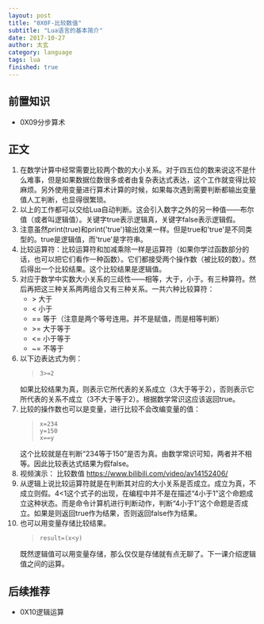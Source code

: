 ```yaml
---
layout: post
title: "0X0F-比较数值"
subtitle: "Lua语言的基本简介"
date: 2017-10-27
author: 太玄
category: language
tags: lua
finished: true
---
```


## 前置知识
* 0X09分步算术

## 正文
1. 在数学计算中经常需要比较两个数的大小关系。对于四五位的数来说这不是什么难事，但是如果数据位数很多或者由复杂表达式表达，这个工作就变得比较麻烦。另外使用变量进行算术计算的时候，如果每次遇到需要判断都输出变量值人工判断，也显得很繁琐。
2. 以上的工作都可以交给Lua自动判断。这会引入数字之外的另一种值——布尔值（或者叫逻辑值）。关键字true表示逻辑真，关键字false表示逻辑假。
3. 注意虽然print(true)和print('true')输出效果一样。但是true和'true'是不同类型的。true是逻辑值，而'true'是字符串。
3. 比较运算符：比较运算符和加减乘除一样是运算符（如果你学过函数部分的话，也可以把它们看作一种函数）。它们都接受两个操作数（被比较的数）。然后得出一个比较结果。这个比较结果是逻辑值。
4. 对应于数学中实数大小关系的三歧性——相等，大于，小于。有三种算符。然后再把这三种关系两两组合又有三种关系。一共六种比较算符：
    * \> 大于
    * < 小于
    * == 等于（注意是两个等号连用。并不是赋值，而是相等判断）
    * \>= 大于等于
    * <= 小于等于
    * ~= 不等于
5. 以下边表达式为例：
    >```
    >3>=2
    >```
    如果比较结果为真，则表示它所代表的关系成立（3大于等于2），否则表示它所代表的关系不成立（3不大于等于2）。根据数学常识这应该返回true。
6. 比较的操作数也可以是变量，进行比较不会改编变量的值：
    >```
    >x=234
    >y=150
    >x==y
    >```
    这个比较就是在判断“234等于150”是否为真。由数学常识可知，两者并不相等。因此比较表达式结果为假false。
7. 视频演示： 比较数值 <https://www.bilibili.com/video/av14152406/>
8. 从逻辑上说比较运算符就是在判断其对应的大小关系是否成立。成立为真，不成立则假。4<1这个式子的出现，在编程中并不是在描述“4小于1”这个命题成立这种状态。而是命令计算机进行判断动作，判断“4小于1”这个命题是否成立。如果是则返回true作为结果，否则返回false作为结果。
9. 也可以用变量存储比较结果。
    >```
    >result=(x<y)
    >```
    既然逻辑值可以用变量存储，那么仅仅是存储就有点无聊了。下一课介绍逻辑值之间的运算。
    
## 后续推荐
* 0X10逻辑运算
